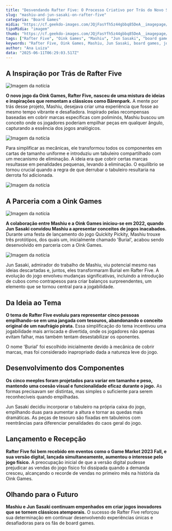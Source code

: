 ```yaml
---
title: "Desvendando Rafter Five: O Processo Criativo por Trás do Novo Sucesso da Oink Games"
slug: "mashiu-and-jun-sasaki-on-rafter-five"
categoria: "Board Games"
midia: "https://cf.geekdo-images.com/JQjFasYfh5z44gbbq85DeA__imagepage/img/k3IQuGt8zV82eUl83tRm3NJOrzQ=/fit-in/900x600/filters:no_upscale():strip_icc()/pic7836637.png"
tipoMidia: "imagem"
thumb: "https://cf.geekdo-images.com/JQjFasYfh5z44gbbq85DeA__imagepage/img/k3IQuGt8zV82eUl83tRm3NJOrzQ=/fit-in/900x600/filters:no_upscale():strip_icc()/pic7836637.png"
tags: ["Rafter Five", "Oink Games", "Mashiu", "Jun Sasaki", "board games", "jogo de tabuleiro", "criação de jogos", "mecânicas de jogo", "lançamento 2023", "Bärenpark", "Quickity Pickity"]
keywords: "Rafter Five, Oink Games, Mashiu, Jun Sasaki, board games, jogo de tabuleiro, criação de jogos, mecânicas de jogo, lançamento 2023, Bärenpark, Quickity Pickity"
author: "Ana Luiza"
data: "2025-06-11T06:29:03.517Z"
---
```


## A Inspiração por Trás de Rafter Five

![Imagem da notícia](https://cf.geekdo-images.com/QFpCGtKYuIFl1wa-TKByyg__imagepage/img/aCs2IcDFiys8-oM4ncWM9-XPrMA=/fit-in/900x600/filters:no_upscale():strip_icc()/pic8931651.png)

**O novo jogo da Oink Games, Rafter Five, nasceu de uma mistura de ideias e inspirações que remontam a clássicos como Bärenpark.** A mente por trás desse projeto, Mashiu, desejava criar uma experiência que fosse ao mesmo tempo vibrante e desafiadora. Inspirado pelas recompensas baseadas em cobrir marcas específicas com poliminós, Mashiu buscou um conceito onde os jogadores poderiam empilhar peças em qualquer ângulo, capturando a essência dos jogos analógicos.

![Imagem da notícia](https://cf.geekdo-images.com/AMr6VYC1RSCWRp_3lq1tvw__imagepage/img/Sd-ihsRv4PESSLd6l4Tfp-3HZi0=/fit-in/900x600/filters:no_upscale():strip_icc()/pic7127080.png)

Para simplificar as mecânicas, ele transformou todos os componentes em cartas de tamanho uniforme e introduziu um tabuleiro compartilhado com um mecanismo de eliminação. A ideia era que cobrir certas marcas resultasse em penalidades pequenas, levando à eliminação. O equilíbrio se tornou crucial quando a regra de que derrubar o tabuleiro resultaria na derrota foi adicionada.

![Imagem da notícia](https://cf.geekdo-images.com/m4QR6T6UCwwtwcugiYDkxw__imagepage/img/J8Yj-ybmSNp8rWVTya-g2CsqNBg=/fit-in/900x600/filters:no_upscale():strip_icc()/pic7836642.png)

## A Parceria com a Oink Games

![Imagem da notícia](https://cf.geekdo-images.com/PwpCpFxgg4UKOodxouR4Sg__imagepage/img/ta62ZIPolazMIPsB-pTMcWgVrlA=/fit-in/900x600/filters:no_upscale():strip_icc()/pic7836641.png)

**A colaboração entre Mashiu e a Oink Games iniciou-se em 2022, quando Jun Sasaki convidou Mashiu a apresentar conceitos de jogos inacabados.** Durante uma festa de lançamento do jogo Quickity Pickity, Mashiu trouxe três protótipos, dos quais um, inicialmente chamado 'Burial', acabou sendo desenvolvido em parceria com a Oink Games.

![Imagem da notícia](https://cf.geekdo-images.com/SuEresCBezGBZHWZEsDlUQ__imagepage/img/lcU1MIWlt_kdEoWAS_PTMTfL928=/fit-in/900x600/filters:no_upscale():strip_icc()/pic7836643.png)

Jun Sasaki, admirador do trabalho de Mashiu, viu potencial mesmo nas ideias descartadas e, juntos, eles transformaram Burial em Rafter Five. A evolução do jogo envolveu mudanças significativas, incluindo a introdução de cubos como contrapesos para criar balanços surpreendentes, um elemento que se tornou central para a jogabilidade.

## Da Ideia ao Tema

**O tema de Rafter Five evoluiu para representar cinco pessoas empilhando-se em uma jangada com tesouros, abandonando o conceito original de um naufrágio pirata.** Essa simplificação do tema incentivou uma jogabilidade mais arriscada e divertida, onde os jogadores não apenas evitam falhar, mas também tentam desestabilizar os oponentes.

O nome 'Burial' foi escolhido inicialmente devido à mecânica de cobrir marcas, mas foi considerado inapropriado dada a natureza leve do jogo.

## Desenvolvimento dos Componentes

**Os cinco meeples foram projetados para variar em tamanho e peso, mantendo uma coesão visual e funcionalidade eficaz durante o jogo.** As formas precisavam ser distintas, mas simples o suficiente para serem reconhecíveis quando empilhadas.

Jun Sasaki decidiu incorporar o tabuleiro na própria caixa do jogo, empilhando duas para aumentar a altura e tornar as quedas mais dramáticas. As peças de tesouro são fixadas em tabuleiros com reentrâncias para diferenciar penalidades do caos geral do jogo.

## Lançamento e Recepção

**Rafter Five foi bem recebido em eventos como o Game Market 2023 Fall, e sua versão digital, lançada simultaneamente, aumentou o interesse pelo jogo físico.** A preocupação inicial de que a versão digital pudesse prejudicar as vendas do jogo físico foi dissipada quando a demanda cresceu, alcançando o recorde de vendas no primeiro mês na história da Oink Games.

## Olhando para o Futuro

**Mashiu e Jun Sasaki continuam empenhados em criar jogos inovadores que se tornem clássicos atemporais.** O sucesso de Rafter Five reforçou sua determinação em continuar desenvolvendo experiências únicas e desafiadoras para os fãs de board games.